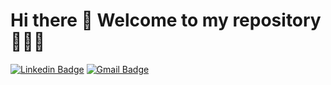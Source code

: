 # Hi there 🤟 Welcome to my repository 👨‍💻🚀

[![Linkedin Badge](https://img.shields.io/badge/-LinkedIn-blue?style=for-the-badge&logo=Linkedin&logoColor=white&link=https://www.linkedin.com/in/luis-paulo-ruda-165083169)](https://www.linkedin.com/in/luis-paulo-ruda-165083169/)
[![Gmail Badge](https://img.shields.io/badge/-Gmail-c14438?style=for-the-badge&logo=Gmail&logoColor=white&link=mailto:luispauloruda@gmail.com)](mailto:luispauloruda@gmail.com)
